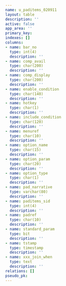 ```yaml
---
name: u_paditems_020911
layout: table
description: ''
active: false
app_area: ''
primary_key: 
indexes: []
columns:
- name: bar_no
  type: int(4)
  description: ''
- name: comp_avail
  type: char(200)
  description: ''
- name: comp_display
  type: char(200)
  description: ''
- name: enable_condition
  type: char(140)
  description: ''
- name: hotkey
  type: char(1)
  description: ''
- name: include_condition
  type: char(120)
  description: ''
- name: menuref
  type: char(10)
  description: ''
- name: option_name
  type: char(15)
  description: ''
- name: option_param
  type: char(20)
  description: ''
- name: option_type
  type: char(1)
  description: ''
- name: pad_narrative
  type: varchar(80)
  description: ''
- name: paditems_sid
  type: int(4)
  description: ''
- name: padref
  type: char(10)
  description: ''
- name: standard_param
  type: bit
  description: ''
- name: tstamp
  type: timestamp
  description: ''
- name: xxx_join_when
  type: text
  description: ''
relations: []
pseudo_pk: 
---
```



